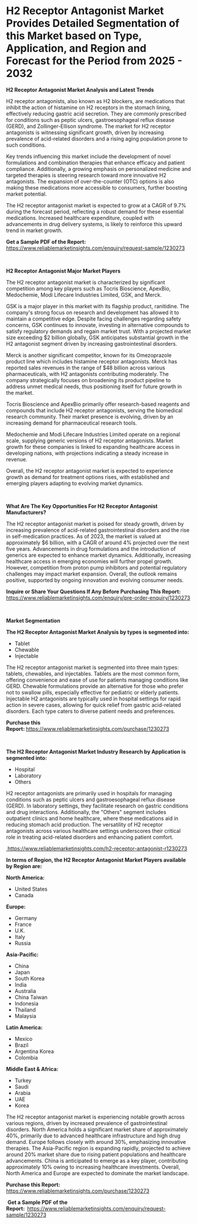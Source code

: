 <p><h1>H2 Receptor Antagonist Market Provides Detailed Segmentation of this Market based on Type, Application, and Region and Forecast for the Period from 2025 - 2032</h1></p><p><strong>H2 Receptor Antagonist Market Analysis and Latest Trends</strong></p>
<p><p>H2 receptor antagonists, also known as H2 blockers, are medications that inhibit the action of histamine on H2 receptors in the stomach lining, effectively reducing gastric acid secretion. They are commonly prescribed for conditions such as peptic ulcers, gastroesophageal reflux disease (GERD), and Zollinger-Ellison syndrome. The market for H2 receptor antagonists is witnessing significant growth, driven by increasing prevalence of acid-related disorders and a rising aging population prone to such conditions.</p><p>Key trends influencing this market include the development of novel formulations and combination therapies that enhance efficacy and patient compliance. Additionally, a growing emphasis on personalized medicine and targeted therapies is steering research toward more innovative H2 antagonists. The expansion of over-the-counter (OTC) options is also making these medications more accessible to consumers, further boosting market potential.</p><p>The H2 receptor antagonist market is expected to grow at a CAGR of 9.7% during the forecast period, reflecting a robust demand for these essential medications. Increased healthcare expenditure, coupled with advancements in drug delivery systems, is likely to reinforce this upward trend in market growth.</p></p>
<p><strong>Get a Sample PDF of the Report:&nbsp;</strong> <a href="https://www.reliablemarketinsights.com/enquiry/request-sample/1230273?utm_campaign=3299&utm_medium=2&utm_source=Github&utm_content=ia&utm_term=19042025&utm_id=h2-receptor-antagonist">https://www.reliablemarketinsights.com/enquiry/request-sample/1230273</a></p>
<p>&nbsp;</p>
<p><strong>H2 Receptor Antagonist Major Market Players</strong></p>
<p><p>The H2 receptor antagonist market is characterized by significant competition among key players such as Tocris Bioscience, ApexBio, Medochemie, Modi Lifecare Industries Limited, GSK, and Merck. </p><p>GSK is a major player in this market with its flagship product, ranitidine. The company's strong focus on research and development has allowed it to maintain a competitive edge. Despite facing challenges regarding safety concerns, GSK continues to innovate, investing in alternative compounds to satisfy regulatory demands and regain market trust. With a projected market size exceeding $2 billion globally, GSK anticipates substantial growth in the H2 antagonist segment driven by increasing gastrointestinal disorders.</p><p>Merck is another significant competitor, known for its Omezoprazole product line which includes histamine receptor antagonists. Merck has reported sales revenues in the range of $48 billion across various pharmaceuticals, with H2 antagonists contributing moderately. The company strategically focuses on broadening its product pipeline to address unmet medical needs, thus positioning itself for future growth in the market.</p><p>Tocris Bioscience and ApexBio primarily offer research-based reagents and compounds that include H2 receptor antagonists, serving the biomedical research community. Their market presence is evolving, driven by an increasing demand for pharmaceutical research tools.</p><p>Medochemie and Modi Lifecare Industries Limited operate on a regional scale, supplying generic versions of H2 receptor antagonists. Market growth for these companies is linked to expanding healthcare access in developing nations, with projections indicating a steady increase in revenue.</p><p>Overall, the H2 receptor antagonist market is expected to experience growth as demand for treatment options rises, with established and emerging players adapting to evolving market dynamics.</p></p>
<p>&nbsp;</p>
<p><strong>What Are The Key Opportunities For H2 Receptor Antagonist Manufacturers?</strong></p>
<p><p>The H2 receptor antagonist market is poised for steady growth, driven by increasing prevalence of acid-related gastrointestinal disorders and the rise in self-medication practices. As of 2023, the market is valued at approximately $6 billion, with a CAGR of around 4% projected over the next five years. Advancements in drug formulations and the introduction of generics are expected to enhance market dynamics. Additionally, increasing healthcare access in emerging economies will further propel growth. However, competition from proton pump inhibitors and potential regulatory challenges may impact market expansion. Overall, the outlook remains positive, supported by ongoing innovation and evolving consumer needs.</p></p>
<p><strong>Inquire or Share Your Questions If Any Before Purchasing This Report:</strong> <a href="https://www.reliablemarketinsights.com/enquiry/pre-order-enquiry/1230273?utm_campaign=3299&utm_medium=2&utm_source=Github&utm_content=ia&utm_term=19042025&utm_id=h2-receptor-antagonist">https://www.reliablemarketinsights.com/enquiry/pre-order-enquiry/1230273</a></p>
<p>&nbsp;</p>
<p><strong>Market Segmentation</strong></p>
<p><strong>The H2 Receptor Antagonist Market Analysis by types is segmented into:</strong></p>
<p><ul><li>Tablet</li><li>Chewable</li><li>Injectable</li></ul></p>
<p><p>The H2 receptor antagonist market is segmented into three main types: tablets, chewables, and injectables. Tablets are the most common form, offering convenience and ease of use for patients managing conditions like GERD. Chewable formulations provide an alternative for those who prefer not to swallow pills, especially effective for pediatric or elderly patients. Injectable H2 antagonists are typically used in hospital settings for rapid action in severe cases, allowing for quick relief from gastric acid-related disorders. Each type caters to diverse patient needs and preferences.</p></p>
<p><strong>Purchase this Report:&nbsp;</strong><a href="https://www.reliablemarketinsights.com/purchase/1230273?utm_campaign=3299&utm_medium=2&utm_source=Github&utm_content=ia&utm_term=19042025&utm_id=h2-receptor-antagonist">https://www.reliablemarketinsights.com/purchase/1230273</a></p>
<p>&nbsp;</p>
<p><strong>The H2 Receptor Antagonist Market Industry Research by Application is segmented into:</strong></p>
<p><ul><li>Hospital</li><li>Laboratory</li><li>Others</li></ul></p>
<p><p>H2 receptor antagonists are primarily used in hospitals for managing conditions such as peptic ulcers and gastroesophageal reflux disease (GERD). In laboratory settings, they facilitate research on gastric conditions and drug interactions. Additionally, the "Others" segment includes outpatient clinics and home healthcare, where these medications aid in reducing stomach acid production. The versatility of H2 receptor antagonists across various healthcare settings underscores their critical role in treating acid-related disorders and enhancing patient comfort.</p></p>
<p><a href="https://www.reliablemarketinsights.com/h2-receptor-antagonist-r1230273?utm_campaign=3299&utm_medium=2&utm_source=Github&utm_content=ia&utm_term=19042025&utm_id=h2-receptor-antagonist">&nbsp;https://www.reliablemarketinsights.com/h2-receptor-antagonist-r1230273</a></p>
<p><strong>In terms of Region, the H2 Receptor Antagonist Market Players available by Region are:</strong></p>
<p>
    <p> <strong> North America: </strong>
        <ul>
            <li>United States</li>
            <li>Canada</li>
        </ul>
        </p> 
    <p> <strong> Europe: </strong>
        <ul>
            <li>Germany</li>
            <li>France</li>
            <li>U.K.</li>
            <li>Italy</li>
            <li>Russia</li>
        </ul>
        </p> 
    <p> <strong> Asia-Pacific: </strong>
        <ul>
            <li>China</li>
            <li>Japan</li>
            <li>South Korea</li>
            <li>India</li>
            <li>Australia</li>
            <li>China Taiwan</li>
            <li>Indonesia</li>
            <li>Thailand</li>
            <li>Malaysia</li>
        </ul>
        </p> 
    <p> <strong> Latin America: </strong>
        <ul>
            <li>Mexico</li>
            <li>Brazil</li>
            <li>Argentina Korea</li>
            <li>Colombia</li>
        </ul>
        </p> 
    <p> <strong> Middle East & Africa: </strong>
        <ul>
            <li>Turkey</li>
            <li>Saudi</li>
            <li>Arabia</li>
            <li>UAE</li>
            <li>Korea</li>
        </ul>
    </p>
    </p>
<p><p>The H2 receptor antagonist market is experiencing notable growth across various regions, driven by increased prevalence of gastrointestinal disorders. North America holds a significant market share of approximately 40%, primarily due to advanced healthcare infrastructure and high drug demand. Europe follows closely with around 30%, emphasizing innovative therapies. The Asia-Pacific region is expanding rapidly, projected to achieve around 20% market share due to rising patient populations and healthcare advancements. China is anticipated to emerge as a key player, contributing approximately 10% owing to increasing healthcare investments. Overall, North America and Europe are expected to dominate the market landscape.</p></p>
<p><strong>Purchase this Report: </strong><a href="https://www.reliablemarketinsights.com/purchase/1230273?utm_campaign=3299&utm_medium=2&utm_source=Github&utm_content=ia&utm_term=19042025&utm_id=h2-receptor-antagonist">https://www.reliablemarketinsights.com/purchase/1230273</a></p>
<p>&nbsp;<strong>Get a Sample PDF of the Report:&nbsp;&nbsp;</strong><a href="https://www.reliablemarketinsights.com/enquiry/request-sample/1230273?utm_campaign=3299&utm_medium=2&utm_source=Github&utm_content=ia&utm_term=19042025&utm_id=h2-receptor-antagonist">https://www.reliablemarketinsights.com/enquiry/request-sample/1230273</a></p>
<p><strong></strong></p>
<p><p></p><p></p><p></p></p>